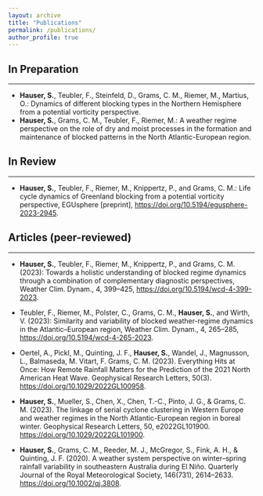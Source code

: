 ```yaml
---
layout: archive
title: "Publications"
permalink: /publications/
author_profile: true
---
```


## In Preparation
---
* **Hauser, S.**, Teubler, F., Steinfeld, D., Grams, C. M., Riemer, M., Martius, O.: Dynamics of different blocking types in the Northern Hemisphere from a potential vorticity perspective.
* **Hauser, S.**, Grams, C. M., Teubler, F., Riemer, M.: A weather regime perspective on the role of dry and moist processes in the formation and maintenance of blocked patterns in the North Atlantic-European region.



## In Review
---
* **Hauser, S.**, Teubler, F., Riemer, M., Knippertz, P., and Grams, C. M.: Life cycle dynamics of Greenland blocking from a potential vorticity perspective, EGUsphere [preprint], https://doi.org/10.5194/egusphere-2023-2945.


## Articles (peer-reviewed)
---

* **Hauser, S.**, Teubler, F., Riemer, M., Knippertz, P., and Grams, C. M. (2023): Towards a holistic understanding of blocked regime dynamics through a combination of complementary diagnostic perspectives, Weather Clim. Dynam., 4, 399–425, https://doi.org/10.5194/wcd-4-399-2023.

* Teubler, F., Riemer, M., Polster, C., Grams, C. M., **Hauser, S.**, and Wirth, V. (2023): Similarity and variability of blocked weather-regime dynamics in the Atlantic–European region, Weather Clim. Dynam., 4, 265–285, https://doi.org/10.5194/wcd-4-265-2023.

* Oertel, A., Pickl, M., Quinting, J. F., **Hauser, S.**, Wandel, J., Magnusson, L., Balmaseda, M. Vitart, F. Grams, C. M. (2023). Everything Hits at Once: How Remote Rainfall Matters for the Prediction of the 2021 North American Heat Wave. Geophysical Research Letters, 50(3). https://doi.org/10.1029/2022GL100958.

* **Hauser, S.**, Mueller, S., Chen, X., Chen, T.-C., Pinto, J. G., & Grams, C. M. (2023). The linkage of serial cyclone clustering in Western Europe and weather regimes in the North Atlantic-European region in boreal winter. Geophysical Research Letters, 50, e2022GL101900. https://doi.org/10.1029/2022GL101900.

* **Hauser, S.**, Grams, C. M., Reeder, M. J., McGregor, S., Fink, A. H., & Quinting, J. F. (2020). A weather system perspective on winter–spring rainfall variability in southeastern Australia during El Niño. Quarterly Journal of the Royal Meteorological Society, 146(731), 2614–2633. https://doi.org/10.1002/qj.3808.


